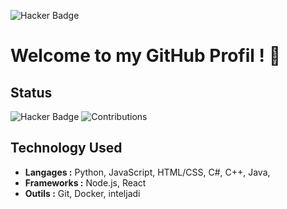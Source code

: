 ![Hacker Badge](https://img.shields.io/badge/Hacker-Active-blueviolet)
# Welcome to my GitHub Profil ! 👋

## Status
![Hacker Badge](https://img.shields.io/badge/Hacker-Active-blueviolet)
![Contributions](https://img.shields.io/badge/Contributions-100%2B-brightgreen)

## Technology Used
- **Langages :** Python, JavaScript, HTML/CSS, C#, C++,  Java,
- **Frameworks :** Node.js, React
- **Outils :** Git, Docker, inteljadi

